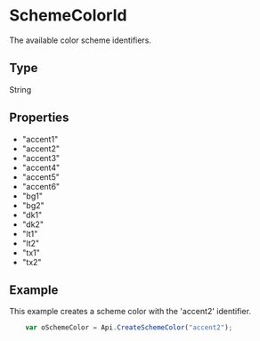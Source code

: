 # SchemeColorId

The available color scheme identifiers.

## Type

String

## Properties

- "accent1" 
- "accent2" 
- "accent3" 
- "accent4" 
- "accent5" 
- "accent6" 
- "bg1" 
- "bg2" 
- "dk1" 
- "dk2" 
- "lt1" 
- "lt2" 
- "tx1" 
- "tx2"

## Example

This example creates a scheme color with the 'accent2' identifier.

```javascript
	var oSchemeColor = Api.CreateSchemeColor("accent2");
```